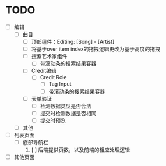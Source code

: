 # TODO

* [ ] 编辑
  * [ ] 曲目
    * [ ] 顶部组件：Editing: [Song] - [Artist]
    * [ ] 将基于over item index的拖拽逻辑更改为基于高度的拖拽
    * [ ] 搜索艺术家组件
      * [ ] 带滚动条的搜索结果容器
    * [ ] Credit编辑
      * [ ] Credit Role
        * [ ] Tag Input
        * [ ] 带滚动条的搜索结果容器
    * [ ] 表单验证
      * [ ] 检测数据类型是否合法
      * [ ] 提交时检测数据是否相同
      * [ ] 提交时预览
  * [ ] 其他
* [ ] 列表页面
  * [ ] 底部导航栏
    1. [ ] 后端提供页数，以及前端的相应处理逻辑
* [ ] 其他页面
